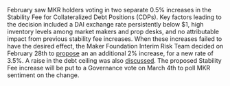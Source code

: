 
February saw MKR holders voting in two separate 0.5% increases in the Stability Fee for Collateralized Debt Positions (CDPs). Key factors leading to the decision included a DAI exchange rate persistently below $1, high inventory levels among market makers and prop desks, and no attributable impact from previous stability fee increases. When these increases failed to have the desired effect, the Maker Foundation Interim Risk Team decided on February 28th to [propose](https://www.reddit.com/r/MakerDAO/comments/ax9dpa/governance_poll_proposed_stability_fee_increase_2/) an an additional 2% increase, for a new rate of 3.5%. A raise in the debt ceiling was also [discussed](https://www.youtube.com/watch?v=JkJFLHOlfy8). The proposed Stability Fee increase will be put to a Governance vote on March 4th to poll MKR sentiment on the change. 


